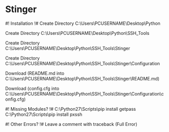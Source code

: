 # Stinger

#! Installation !#
Create Directory C:\Users\PCUSERNAME\Desktop\Python

Create Directory C:\Users\PCUSERNAME\Desktop\Python\SSH_Tools

Create Directory C:\Users\PCUSERNAME\Desktop\Python\SSH_Tools\Stinger

Create Directory C:\Users\PCUSERNAME\Desktop\Python\SSH_Tools\Stinger\Configuration

Download (README.md into C:\Users\PCUSERNAME\Desktop\Python\SSH_Tools\Stinger\README.md)

Download (config.cfg into C:\Users\PCUSERNAME\Desktop\Python\SSH_Tools\Stinger\Configuration\config.cfg)

#! Missing Modules? !#
C:\Python27\Scripts\pip install getpass
C:\Python27\Scripts\pip install pxssh

#! Other Errors? !#
Leave a comment with traceback (Full Error)
